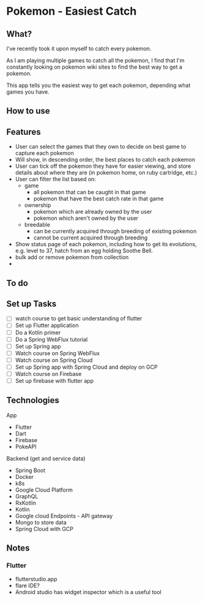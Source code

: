 # Pokemon - Easiest Catch

## What?
I've recently took it upon myself to catch every pokemon.

As I am playing multiple games to catch all the pokemon, I find that I'm constantly looking on pokemon wiki sites to find the best way to get a pokemon.

This app tells you the easiest way to get each pokemon, depending what games you have.

## How to use

## Features
- User can select the games that they own to decide on best game to capture each pokemon
- Will show, in descending order, the best places to catch each pokemon
- User can tick off the pokemon they have for easier viewing, and store details about where they are (in pokemon home, on ruby cartridge, etc.)
- User can filter the list based on:
    - game
        - all pokemon that can be caught in that game
        - pokemon that have the best catch rate in that game
    - ownership
        - pokemon which are already owned by the user
        - pokemon which aren't owned by the user
    - breedable
        - can be currently acquired through breeding of existing pokemon
        - cannot be current acquired through breeding
- Show status page of each pokemon, including how to get its evolutions, e.g. level to 37, hatch from an egg holding Soothe Bell.
- bulk add or remove pokemon from collection
- 
    

## To do
## Set up Tasks
- [ ] watch course to get basic understanding of flutter
- [ ] Set up Flutter application
- [ ] Do a Kotlin primer
- [ ] Do a Spring WebFlux tutorial
- [ ] Set up Spring app
- [ ] Watch course on Spring WebFlux
- [ ] Watch course on Spring Cloud
- [ ] Set up Spring app with Spring Cloud and deploy on GCP
- [ ] Watch course on Firebase
- [ ] Set up firebase with flutter app

## Technologies
App
- Flutter
- Dart
- Firebase
- PokeAPI

Backend (get and service data)
- Spring Boot
- Docker
- k8s
- Google Cloud Platform
- GraphQL
- RxKotlin
- Kotlin
- Google cloud Endpoints - API gateway
- Mongo to store data 
- Spring Cloud with GCP

## Notes
### Flutter
- flutterstudio.app
- flare IDE?
- Android studio has widget inspector which is a useful tool
